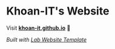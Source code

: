 
# Khoan-IT's Website

Visit **[khoan-it.github.io](https://khoan-it.github.io)** 🚀

_Built with [Lab Website Template](https://greene-lab.gitbook.io/lab-website-template-docs)_

